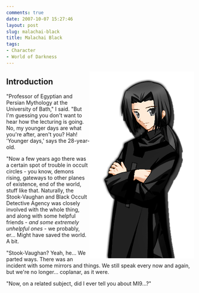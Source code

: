 ```yaml
---
comments: true
date: 2007-10-07 15:27:46
layout: post
slug: malachai-black
title: Malachai Black
tags:
- Character
- World of Darkness
---
```


<p><img src="/fiction/characters/portraits/malachai.png" style="float:right" /></p>
<h2>Introduction</h2>
<div>
<p>"Professor of Egyptian and Persian Mythology at the University of Bath," I said.  "But I&#039;m guessing you don&#039;t want to hear how the lecturing is going.  No, my younger days are what you&#039;re after, aren&#039;t you?  Hah!  &#039;Younger days,&#039; says the 28-year-old.</p>
<p>"Now a few years ago there was a certain spot of trouble in occult circles - you know, demons rising, gateways to other planes of existence, end of the world, stuff like that.  Naturally, the Stook-Vaughan and Black Occult Detective Agency was closely involved with the whole thing, and along with some helpful friends - <i>and some extremely unhelpful ones</i> - we probably, er...  Might have saved the world.  A bit.</p>
<p>"Stook-Vaughan?  Yeah, he...  We parted ways.  There was an incident with some mirrors and things.  We still speak every now and again, but we&#039;re no longer... coplanar, as it were.</p>
<p>"Now, on a related subject, did I ever tell you about MI9...?"</p>
</div>

